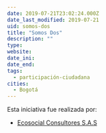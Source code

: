 ```yaml
---
date: 2019-07-21T23:02:24.000Z
date_last_modified: 2019-07-21
uid: somos-dos
title: "Somos Dos"
description: ""
type: 
website: 
date_ini: 
date_end: 
tags:
  - participación-ciudadana
cities: 
  - Bogotá
---
```


Esta iniciativa fue realizada por:

- [Ecosocial Consultores S.A.S](/i/ecosocial-consultores-s-a-s.html)
